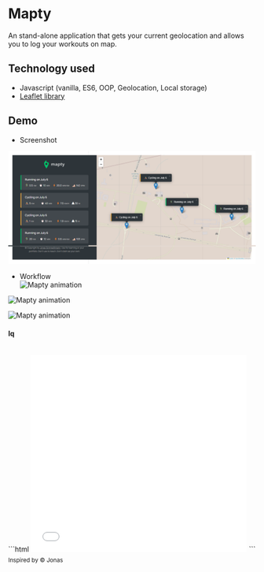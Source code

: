 # Mapty
An stand-alone application that gets your current geolocation and allows you to log your workouts on map.

## Technology used
- Javascript (vanilla, ES6, OOP, Geolocation, Local storage)
- [Leaflet library](https://leafletjs.com/)

## Demo 
* Screenshot <br>
<img src="./assets/mapty.png">

* Workflow <br>
![Mapty animation](https://j.gifs.com/pZqpqN.gif)


![Mapty animation](https://gifs.com/gif/Eq2Mqk)


![Mapty animation](https://j.gifs.com/Eq2Mqk.gif)

#### lq


<br>
```html
<iframe src='//gifs.com/embed/Eq2Mqk' frameborder='0' scrolling='no' width='440' height='400' style='-webkit-backface-visibility: hidden;-webkit-transform: scale(1);' ></iframe>
```
<sub>Inspired by &copy; Jonas</sub>

